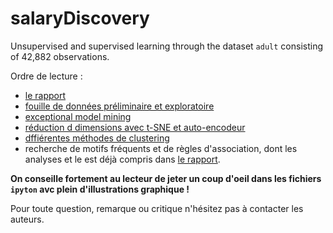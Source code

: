 # salaryDiscovery
Unsupervised and supervised learning through the dataset `adult` consisting of 42,882 observations.  
  
Ordre de lecture : 
* [le rapport](https://github.com/Alsaxian/salaryDiscovery/blob/master/rapport.ipynb)
* [fouille de données préliminaire et exploratoire](https://github.com/Alsaxian/salaryDiscovery/blob/master/Exploration.ipynb)
* [exceptional model mining](https://github.com/MarchesLearning/salaryDiscovery/blob/master/ExceptionalModelMining.ipynb)
* [réduction d dimensions avec t-SNE et auto-encodeur](https://github.com/Alsaxian/salaryDiscovery/blob/master/tsne_autoencoder.ipynb)
* [dffiérentes méthodes de clustering](https://github.com/Alsaxian/salaryDiscovery/blob/master/Clustering.ipynb)
* recherche de motifs fréquents et de règles d'association, dont les analyses et le  est déjà compris dans [le rapport](https://github.com/Alsaxian/salaryDiscovery/blob/master/rapport.ipynb).  
  
__On conseille fortement au lecteur de jeter un coup d'oeil dans les fichiers `ipyton` avc plein d'illustrations graphique !__  
  
Pour toute question, remarque ou critique n'hésitez pas à contacter les auteurs.
